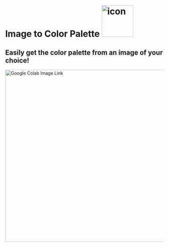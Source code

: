 # Image to Color Palette <a href = "https://colab.research.google.com/drive/1yKyB2TTTmvbzo5js9hjQQ2CzPM7xnMSt?usp=sharing"><img width="100" height="100" alt="icon" src="https://github.com/user-attachments/assets/d0822c7b-7eee-4851-9c8b-a9a4772537e8" /> </a>

## Easily get the color palette from an image of your choice!

<a href = "https://colab.research.google.com/drive/1yKyB2TTTmvbzo5js9hjQQ2CzPM7xnMSt?usp=sharing"><img width="2000" height="545" alt="Google Colab Image Link" src="https://github.com/user-attachments/assets/96a6d5b6-e47a-4a17-9d04-6e51b2f2c24f" /></a>
 
